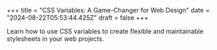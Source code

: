 +++
title = "CSS Variables: A Game-Changer for Web Design"
date = "2024-08-22T05:53:44.425Z"
draft = false
+++

  Learn how to use CSS variables to create flexible and maintainable stylesheets in your web projects.
        
